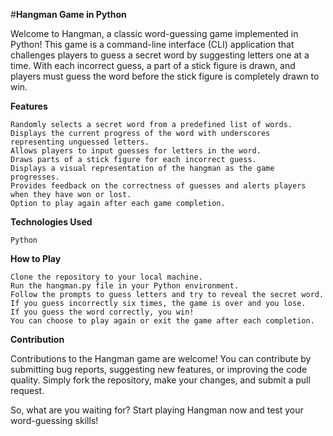 #**Hangman Game in Python**

Welcome to Hangman, a classic word-guessing game implemented in Python! This game is a command-line interface (CLI) application that challenges players to guess a secret word by suggesting letters one at a time. With each incorrect guess, a part of a stick figure is drawn, and players must guess the word before the stick figure is completely drawn to win.

**Features**

    Randomly selects a secret word from a predefined list of words.
    Displays the current progress of the word with underscores representing unguessed letters.
    Allows players to input guesses for letters in the word.
    Draws parts of a stick figure for each incorrect guess.
    Displays a visual representation of the hangman as the game progresses.
    Provides feedback on the correctness of guesses and alerts players when they have won or lost.
    Option to play again after each game completion.

**Technologies Used**

    Python 

**How to Play**

    Clone the repository to your local machine.
    Run the hangman.py file in your Python environment.
    Follow the prompts to guess letters and try to reveal the secret word.
    If you guess incorrectly six times, the game is over and you lose.
    If you guess the word correctly, you win!
    You can choose to play again or exit the game after each completion.

**Contribution**

Contributions to the Hangman game are welcome! You can contribute by submitting bug reports, suggesting new features, or improving the code quality. Simply fork the repository, make your changes, and submit a pull request.

So, what are you waiting for? Start playing Hangman now and test your word-guessing skills!
